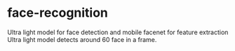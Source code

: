 # face-recognition
Ultra light model for face detection and mobile facenet for feature extraction
Ultra light model detects around 60 face in a frame.
